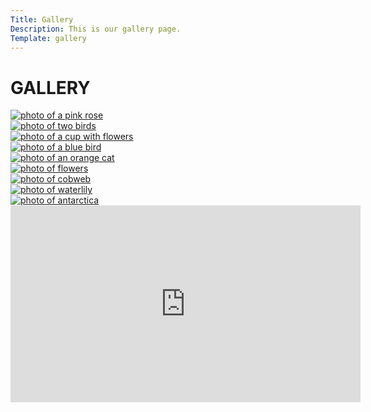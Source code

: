 ```yaml
---
Title: Gallery
Description: This is our gallery page.
Template: gallery
---
```


<div class="gallery-box gallery">
    <h1>GALLERY</h1>
</div>

<div class="gallery-box first">
    <a href="image/rose.jpg" target="_blank">
    <picture>
        <source media="(min-width:721px)" srcset="image/rose.jpg?w=500&h=500&crop-to-fit">
        <source media="(min-width:600px)" srcset="image/rose.jpg?h=400&q=60">
        <img src="image/rose.jpg" alt="photo of a pink rose">
    </picture>
    </a>
</div>

<div class="gallery-box second">
    <a href="image/tree-swallows.jpg" target="_blank">
    <picture>
        <source media="(min-width:721px)" srcset="image/tree-swallows.jpg?w=500&h=500&crop-to-fit&q=50">
        <source media="(min-width:600px)" srcset="image/tree-swallows.jpg?h=400">
        <img src="image/tree-swallows.jpg" alt="photo of two birds">
    </picture>
    </a>
</div>

<div class="gallery-box third">
    <a href="image/cup.jpg" target="_blank">
        <picture>
            <source media="(min-width:721px)" srcset="image/cup.jpg?w=500&h=500&crop-to-fit">
            <source media="(min-width:600px)" srcset="image/cup.jpg?h=400">
            <img src="image/cup.jpg" alt="photo of a cup with flowers">
        </picture>
    </a>
</div>

<div class="gallery-box forth">
    <a href="image/birdblue.jpg" target="_blank">
        <picture>
            <source media="(min-width:721px)" srcset="image/birdblue.jpg?w=500&h=500&crop-to-fit">
            <source media="(min-width:600px)" srcset="image/birdblue.jpg?h=400">
            <img src="image/birdblue.jpg" alt="photo of a blue bird">
        </picture>
    </a>
</div>

<div class="gallery-box five">
    <a href="image/cat.jpg" target="_blank">
        <picture>
            <source media="(min-width:721px)" srcset="image/cat.jpg?w=500&h=500&crop-to-fit">
            <source media="(min-width:600px)" srcset="image/cat.jpg?h=400">
            <img src="image/cat.jpg" alt="photo of an orange cat">
        </picture>
    </a>
</div>

<div class="gallery-box six">
    <a href="image/flowers.jpg" target="_blank">
        <picture>
            <source media="(min-width:721px)" srcset="image/flowers.jpg?w=500&h=500&crop-to-fit">
            <source media="(min-width:600px)" srcset="image/flowers.jpg?h=400">
            <img src="image/flowers.jpg" alt="photo of flowers">
        </picture>
    </a>
</div>

<div class="gallery-box seven">
    <a href="image/cobweb.jpg" target="_blank">
        <picture>
            <source media="(min-width:721px)" srcset="image/cobweb.jpg?w=500&h=500&crop-to-fit&q=50">
            <source media="(min-width:600px)" srcset="image/cobweb.jpg?h=400">
            <img src="image/cobweb.jpg" alt="photo of cobweb">
        </picture>
    </a>
</div>

<div class="gallery-box eight">
    <a href="image/waterlily.jpg" target="_blank">
        <picture>
            <source media="(min-width:721px)" srcset="image/waterlily.jpg?w=500&h=500&crop-to-fit">
            <source media="(min-width:600px)" srcset="image/waterlily.jpg?h=400">
            <img src="image/waterlily.jpg" alt="photo of waterlily">
        </picture>
    </a>
</div>

<div class="gallery-box nine">
    <a href="image/antarctica.jpg" target="_blank">
        <picture>
            <source media="(min-width:721px)" srcset="image/antarctica.jpg?w=500&h=500&crop-to-fit&q=50">
            <source media="(min-width:600px)" srcset="image/antarctica.jpg?h=400">
            <img src="image/antarctica.jpg" alt="photo of antarctica">
        </picture>
    </a>
</div>

<div class="gallery-box ten">
    <div class="embed-container">
        <iframe title="youtube video. Virtual drive through forest covered with snow." width="560" height="315" src="https://www.youtube.com/embed/kDTgEXZUeCQ" title="YouTube video player" frameborder="0" allow="accelerometer; autoplay; clipboard-write; encrypted-media; gyroscope; picture-in-picture; web-share" allowfullscreen></iframe>
    </div>
</div>